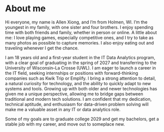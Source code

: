 # About me
Hi everyone, my name is Allen Xiong, and I’m from Holmen, WI. I’m the youngest in my family, with one sister and four brothers. I enjoy spending time with both friends and family, whether in person or online. A little about me: I love playing games, especially competitive ones, and I try to take as many photos as possible to capture memories. I also enjoy eating out and traveling whenever I get the chance.

I am 18 years old and a first-year student in the IT Data Analytics program, with a clear goal of graduating in the spring of 2027 and transferring to the University of Wisconsin–La Crosse (UWL). I am eager to launch a career in the IT field, seeking internships or positions with forward-thinking companies such as Kwik Trip or Emplify. I bring a strong attention to detail, a natural curiosity for technology, and the ability to quickly adapt to new systems and tools. Growing up with both older and newer technologies has given me a unique perspective, allowing me to bridge gaps between traditional and modern tech solutions. I am confident that my dedication, technical aptitude, and enthusiasm for data-driven problem solving will make me a valuable asset in any IT or data analytics role.

Some of my goals are to graduate college 2029 and get my bachelors, get a stable job with my career, and move out to someplace new.
